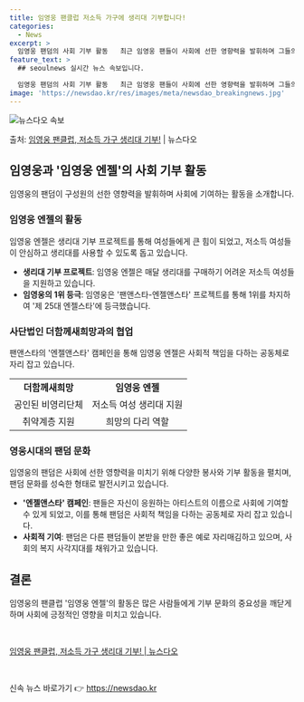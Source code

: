 ```yaml
---
title: 임영웅 팬클럽 저소득 가구에 생리대 기부합니다!
categories:
  - News
excerpt: >
  임영웅 팬덤의 사회 기부 활동   최근 임영웅 팬들이 사회에 선한 영향력을 발휘하며 그들의 아름다운 팬덤 문…
feature_text: >
  ## seoulnews 실시간 뉴스 속보입니다.

  임영웅 팬덤의 사회 기부 활동   최근 임영웅 팬들이 사회에 선한 영향력을 발휘하며 그들의 아름다운 팬덤 문…
image: 'https://newsdao.kr/res/images/meta/newsdao_breakingnews.jpg'
---
```


![뉴스다오 속보](https://newsdao.kr/res/images/meta/newsdao_breakingnews.jpg)

<p>출처: <a href="https://newsdao.kr/4490" rel="dofollow">임영웅 팬클럽, 저소득 가구 생리대 기부!</a> | 뉴스다오</p>

<h2 data-ke-size="size26">임영웅과 '임영웅 엔젤'의 사회 기부 활동</h2>
<p data-ke-size="size16">임영웅의 팬덤이 구성원의 선한 영향력을 발휘하며 사회에 기여하는 활동을 소개합니다.</p>
<h3><b>임영웅 엔젤의 활동</b></h3>
<p data-ke-size="size16">임영웅 엔젤은 생리대 기부 프로젝트를 통해 여성들에게 큰 힘이 되었고, 저소득 여성들이 안심하고 생리대를 사용할 수 있도록 돕고 있습니다.</p>
<ul>
    <li><b>생리대 기부 프로젝트</b>: 임영웅 엔젤은 매달 생리대를 구매하기 어려운 저소득 여성들을 지원하고 있습니다.</li>
    <li><b>임영웅의 1위 등극</b>: 임영웅은 '팬앤스타-엔젤앤스타' 프로젝트를 통해 1위를 차지하여 '제 25대 엔젤스타'에 등극했습니다.</li>
</ul>

<h3><b>사단법인 더함께새희망과의 협업</b></h3>
<p data-ke-size="size16">팬앤스타의 '엔젤앤스타' 캠페인을 통해 임영웅 엔젤은 사회적 책임을 다하는 공동체로 자리 잡고 있습니다.</p>
<table>
    <tr>
        <td style="text-align: center; height: 17px;"><b>더함께새희망</b></td>
        <td style="text-align: center; height: 17px;"><b>임영웅 엔젤</b></td>
    </tr>
    <tr>
        <td style="text-align: center; height: 17px;">공인된 비영리단체</td>
        <td style="text-align: center; height: 17px;">저소득 여성 생리대 지원</td>
    </tr>
    <tr>
        <td style="text-align: center; height: 17px;">취약계층 지원</td>
        <td style="text-align: center; height: 17px;">희망의 다리 역할</td>
    </tr>
</table>

<h3><b>영웅시대의 팬덤 문화</b></h3>
<p data-ke-size="size16">임영웅의 팬덤은 사회에 선한 영향력을 미치기 위해 다양한 봉사와 기부 활동을 펼치며, 팬덤 문화를 성숙한 형태로 발전시키고 있습니다.</p>
<ul>
    <li><b>'엔젤앤스타' 캠페인</b>: 팬들은 자신이 응원하는 아티스트의 이름으로 사회에 기여할 수 있게 되었고, 이를 통해 팬덤은 사회적 책임을 다하는 공동체로 자리 잡고 있습니다.</li>
    <li><b>사회적 기여</b>: 팬덤은 다른 팬덤들이 본받을 만한 좋은 예로 자리매김하고 있으며, 사회의 복지 사각지대를 채워가고 있습니다.</li>
</ul>

<h2 data-ke-size="size26">결론</h2>
<p data-ke-size="size16">임영웅의 팬클럽 '임영웅 엔젤'의 활동은 많은 사람들에게 기부 문화의 중요성을 깨닫게 하며 사회에 긍정적인 영향을 미치고 있습니다.</p>
<p data-ke-size="size16">&nbsp;</p>
<p data-ke-size="size16"><a href="https://newsdao.kr/4490">임영웅 팬클럽, 저소득 가구 생리대 기부! | 뉴스다오</a></p>
<p data-ke-size="size16">&nbsp;</p>
 

신속 뉴스 바로가기 👉 <a href="https://newsdao.kr" rel="dofollow">https://newsdao.kr</a>


